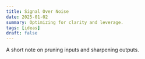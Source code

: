 ```yaml
---
title: Signal Over Noise
date: 2025-01-02
summary: Optimizing for clarity and leverage.
tags: [ideas]
draft: false
---
```


A short note on pruning inputs and sharpening outputs.

